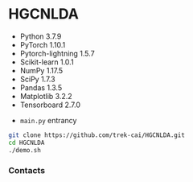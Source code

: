 # HGCNLDA


* Python 3.7.9
* PyTorch 1.10.1
* Pytorch-lightning 1.5.7
* Scikit-learn 1.0.1
* NumPy 1.17.5
* SciPy 1.7.3
* Pandas 1.3.5
* Matplotlib 3.2.2
* Tensorboard 2.7.0


- `main.py` entrancy




```bash
git clone https://github.com/trek-cai/HGCNLDA.git
cd HGCNLDA
./demo.sh
```


### Contacts
